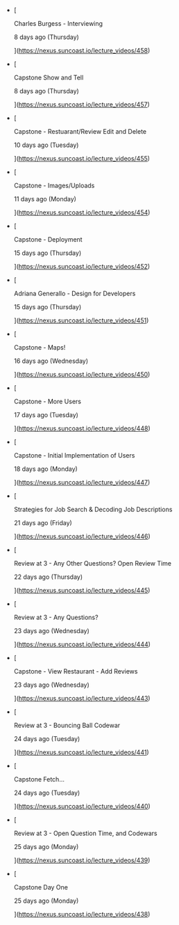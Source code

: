 -   [

    Charles Burgess - Interviewing

    8 days ago (Thursday)

    ](https://nexus.suncoast.io/lecture_videos/458)
-   [

    Capstone Show and Tell

    8 days ago (Thursday)

    ](https://nexus.suncoast.io/lecture_videos/457)
-   [

    Capstone - Restuarant/Review Edit and Delete

    10 days ago (Tuesday)

    ](https://nexus.suncoast.io/lecture_videos/455)
-   [

    Capstone - Images/Uploads

    11 days ago (Monday)

    ](https://nexus.suncoast.io/lecture_videos/454)
-   [

    Capstone - Deployment

    15 days ago (Thursday)

    ](https://nexus.suncoast.io/lecture_videos/452)
-   [

    Adriana Generallo - Design for Developers

    15 days ago (Thursday)

    ](https://nexus.suncoast.io/lecture_videos/451)
-   [

    Capstone - Maps!

    16 days ago (Wednesday)

    ](https://nexus.suncoast.io/lecture_videos/450)
-   [

    Capstone - More Users

    17 days ago (Tuesday)

    ](https://nexus.suncoast.io/lecture_videos/448)
-   [

    Capstone - Initial Implementation of Users

    18 days ago (Monday)

    ](https://nexus.suncoast.io/lecture_videos/447)
-   [

    Strategies for Job Search & Decoding Job Descriptions

    21 days ago (Friday)

    ](https://nexus.suncoast.io/lecture_videos/446)
-   [

    Review at 3 - Any Other Questions? Open Review Time

    22 days ago (Thursday)

    ](https://nexus.suncoast.io/lecture_videos/445)
-   [

    Review at 3 - Any Questions?

    23 days ago (Wednesday)

    ](https://nexus.suncoast.io/lecture_videos/444)
-   [

    Capstone - View Restaurant - Add Reviews

    23 days ago (Wednesday)

    ](https://nexus.suncoast.io/lecture_videos/443)
-   [

    Review at 3 - Bouncing Ball Codewar

    24 days ago (Tuesday)

    ](https://nexus.suncoast.io/lecture_videos/441)
-   [

    Capstone Fetch...

    24 days ago (Tuesday)

    ](https://nexus.suncoast.io/lecture_videos/440)
-   [

    Review at 3 - Open Question Time, and Codewars

    25 days ago (Monday)

    ](https://nexus.suncoast.io/lecture_videos/439)
-   [

    Capstone Day One

    25 days ago (Monday)

    ](https://nexus.suncoast.io/lecture_videos/438)
